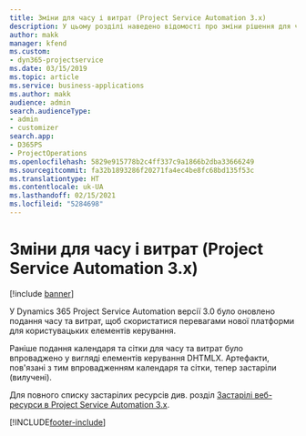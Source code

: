 ```yaml
---
title: Зміни для часу і витрат (Project Service Automation 3.x)
description: У цьому розділі наведено відомості про зміни рішення для часу та витрат.
author: makk
manager: kfend
ms.custom:
- dyn365-projectservice
ms.date: 03/15/2019
ms.topic: article
ms.service: business-applications
ms.author: makk
audience: admin
search.audienceType:
- admin
- customizer
search.app:
- D365PS
- ProjectOperations
ms.openlocfilehash: 5829e915778b2c4ff337c9a1866b2dba33666249
ms.sourcegitcommit: fa32b1893286f20271fa4ec4be8fc68bd135f53c
ms.translationtype: HT
ms.contentlocale: uk-UA
ms.lasthandoff: 02/15/2021
ms.locfileid: "5284698"
---
```

# <a name="time-and-expense-changes-project-service-automation-3x"></a>Зміни для часу і витрат (Project Service Automation 3.x)

[!include [banner](../../includes/psa-now-project-operations.md)]

У Dynamics 365 Project Service Automation версії 3.0 було оновлено подання часу та витрат, щоб скористатися перевагами нової платформи для користувацьких елементів керування.

Раніше подання календаря та сітки для часу та витрат було впроваджено у вигляді елементів керування DHTMLX. Артефакти, пов'язані з тим впровадженням календаря та сітки, тепер застаріли (вилучені).

Для повного списку застарілих ресурсів див. розділ [Застарілі веб-ресурси в Project Service Automation 3.x](web-resources-deprecated-v3.x.md).


[!INCLUDE[footer-include](../../includes/footer-banner.md)]
